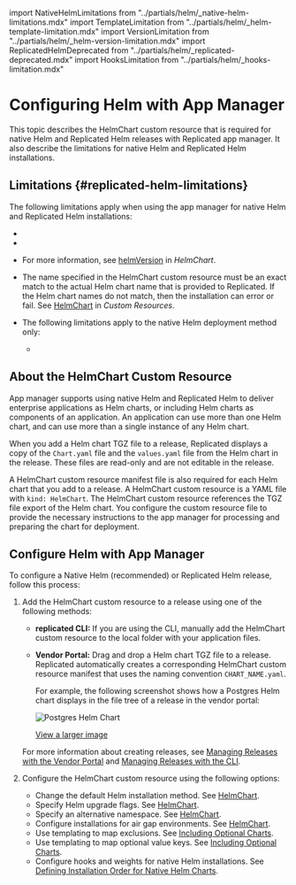 import NativeHelmLimitations from "../partials/helm/_native-helm-limitations.mdx"
import TemplateLimitation from "../partials/helm/_helm-template-limitation.mdx"
import VersionLimitation from "../partials/helm/_helm-version-limitation.mdx"
import ReplicatedHelmDeprecated from "../partials/helm/_replicated-deprecated.mdx"
import HooksLimitation from "../partials/helm/_hooks-limitation.mdx"

# Configuring Helm with App Manager

This topic describes the HelmChart custom resource that is required for native Helm and Replicated Helm releases with Replicated app manager. It also describe the limitations for native Helm and Replicated Helm installations.

## Limitations {#replicated-helm-limitations}

The following limitations apply when using the app manager for native Helm and Replicated Helm installations:
* <ReplicatedHelmDeprecated/>
* <TemplateLimitation/>
* <VersionLimitation/>

  For more information, see [helmVersion](/reference/custom-resource-helmchart#helmversion) in _HelmChart_.
* The name specified in the HelmChart custom resource must be an exact match to the actual Helm chart name that is provided to Replicated. If the Helm chart names do not match, then the installation can error or fail. See [HelmChart](/reference/custom-resource-helmchart) in _Custom Resources_.

* The following limitations apply to the native Helm deployment method only:

  <NativeHelmLimitations/>

  * <HooksLimitation/>

## About the HelmChart Custom Resource

App manager supports using native Helm and Replicated Helm to deliver enterprise applications as Helm charts, or including Helm charts as components of an application. An application can use more than one Helm chart, and can use more than a single instance of any Helm chart.

When you add a Helm chart TGZ file to a release, Replicated displays a copy of the `Chart.yaml` file and the `values.yaml` file from the Helm chart in the release. These files are read-only and are not editable in the release.

A HelmChart custom resource manifest file is also required for each Helm chart that you add to a release. A HelmChart custom resource is a YAML file with `kind: HelmChart`. The HelmChart custom resource references the TGZ file export of the Helm chart. You configure the custom resource file to provide the necessary instructions to the app manager for processing and preparing the chart for deployment.

## Configure Helm with App Manager

To configure a Native Helm (recommended) or Replicated Helm release, follow this process:

1. Add the HelmChart custom resource to a release using one of the following methods:

    - **replicated CLI:** If you are using the CLI, manually add the HelmChart custom resource to the local folder with your application files.
    - **Vendor Portal:** Drag and drop a Helm chart TGZ file to a release. Replicated automatically creates a corresponding HelmChart custom resource manifest that uses the naming convention `CHART_NAME.yaml`.

      For example, the following screenshot shows how a Postgres Helm chart displays in the file tree of a release in the vendor portal:

      ![Postgres Helm Chart](/images/postgres-helm-chart.png)

      [View a larger image](/images/postgres-helm-chart.png)

    For more information about creating releases, see [Managing Releases with the Vendor Portal](releases-creating-release) and [Managing Releases with the CLI](releases-creating-cli).

1. Configure the HelmChart custom resource using the following options:

    - Change the default Helm installation method. See [HelmChart](/reference/custom-resource-helmchart).
    - Specify Helm upgrade flags. See [HelmChart](/reference/custom-resource-helmchart).
    - Specify an alternative namespace. See [HelmChart](/reference/custom-resource-helmchart).
    - Configure installations for air gap environments. See [HelmChart](/reference/custom-resource-helmchart).
    - Use templating to map exclusions. See [Including Optional Charts](helm-optional-charts).
    - Use templating to map optional value keys. See [Including Optional Charts](helm-optional-charts).
    - Configure hooks and weights for native Helm installations. See [Defining Installation Order for Native Helm Charts](helm-native-helm-install-order).
